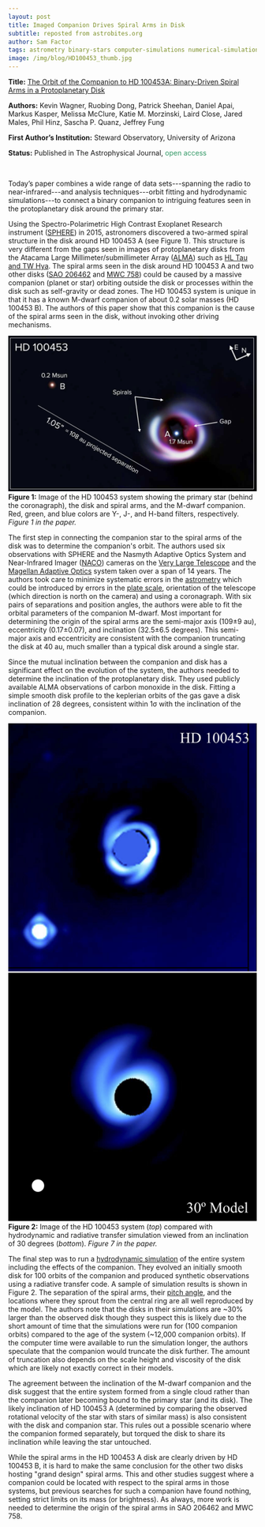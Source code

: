 ```yaml
---
layout: post
title: Imaged Companion Drives Spiral Arms in Disk
subtitle: reposted from astrobites.org
author: Sam Factor
tags: astrometry binary-stars computer-simulations numerical-simulations observations planet-formation protoplanetary-disks radio-astronomy simulations star-formation
image: /img/blog/HD100453_thumb.jpg
---
```


<strong>Title:</strong> <a href="https://arxiv.org/abs/1801.03900">The Orbit of the Companion to HD 100453A: Binary-Driven Spiral Arms in a Protoplanetary Disk</a>

<strong>Authors:</strong> Kevin Wagner, Ruobing Dong, Patrick Sheehan, Daniel Apai, Markus Kasper, Melissa McClure, Katie M. Morzinski, Laird Close, Jared Males, Phil Hinz, Sascha P. Quanz, Jeffrey Fung

<strong>First Author’s Institution:</strong> Steward Observatory, University of Arizona

<strong>Status:</strong> Published in The Astrophysical Journal, <span style="font-weight: 400; color: #339966;">open access</span>

&nbsp;

Today’s paper combines a wide range of data sets---spanning the radio to near-infrared---and analysis techniques---orbit fitting and hydrodynamic simulations---to connect a binary companion to intriguing features seen in the protoplanetary disk around the primary star.

Using the Spectro-Polarimetric High Contrast Exoplanet Research instrument (<a href="https://www.eso.org/sci/facilities/paranal/instruments/sphere.html">SPHERE</a>) in 2015, astronomers discovered a two-armed spiral structure in the disk around HD 100453 A (see Figure 1). This structure is very different from the gaps seen in images of protoplanetary disks from the Atacama Large Millimeter/submillimeter Array (<a href="http://www.almaobservatory.org/en/home/">ALMA</a>) such as <a href="https://astrobites.org/2016/06/26/new-rings-detected-for-old-protoplanetary-disk/">HL Tau and TW Hya</a>. The spiral arms seen in the disk around HD 100453 A and two other disks (<a href="https://science.nasa.gov/science-news/science-at-nasa/2011/31oct_spiralarms">SAO 206462</a> and <a href="http://www.sci-news.com/astronomy/science-spirals-arms-young-stars-giant-planets-03397.html">MWC 758</a>) could be caused by a massive companion (planet or star) orbiting outside the disk or processes within the disk such as self-gravity or dead zones. The HD 100453 system is unique in that it has a known M-dwarf companion of about 0.2 solar masses (HD 100453 B). The authors of this paper show that this companion is the cause of the spiral arms seen in the disk, without invoking other driving mechanisms.

<div class="image">
<img src="/img/blog/HD100453.jpg" alt="Image of HD100453">
<div class="caption"><strong>Figure 1:</strong> Image of the HD 100453 system showing the primary star (behind the coronagraph), the disk and spiral arms, and the M-dwarf companion. Red, green, and blue colors are Y-, J-, and H-band filters, respectively. <em>Figure 1 in the paper.</em></div>
</div>

The first step in connecting the companion star to the spiral arms of the disk was to determine the companion's orbit. The authors used six observations with SPHERE and the Nasmyth Adaptive Optics System and Near-Infrared Imager (<a href="https://www.eso.org/sci/facilities/paranal/instruments/naco.html">NACO</a>) cameras on the <a href="http://www.eso.org/public/usa/teles-instr/paranal-observatory/vlt/">Very Large Telescope</a> and the <a href="https://en.wikipedia.org/wiki/Magellan_Telescopes#MagAO_Adaptive_Optics_System">Magellan Adaptive Optics</a> system taken over a span of 14 years. The authors took care to minimize systematic errors in the <a href="https://en.wikipedia.org/wiki/Astrometry">astrometry</a> which could be introduced by errors in the <a href="http://mingus.as.arizona.edu/~bjw/spectrographs/node3.html">plate scale</a>, orientation of the telescope (which direction is north on the camera) and using a coronagraph. With six pairs of separations and position angles, the authors were able to fit the orbital parameters of the companion M-dwarf. Most important for determining the origin of the spiral arms are the semi-major axis (109±9 au), eccentricity (0.17±0.07), and inclination (32.5±6.5 degrees). This semi-major axis and eccentricity are consistent with the companion truncating the disk at 40 au, much smaller than a typical disk around a single star.

Since the mutual inclination between the companion and disk has a significant effect on the evolution of the system, the authors needed to determine the inclination of the protoplanetary disk. They used publicly available ALMA observations of carbon monoxide in the disk. Fitting a simple smooth disk profile to the keplerian orbits of the gas gave a disk inclination of 28 degrees, consistent within 1σ with the inclination of the companion.

<div class="image">
<img src="/img/blog/HD100453_models.jpg" alt="Model comparison of HD100453">
<div class="caption"><strong>Figure 2:</strong> Image of the HD 100453 system (<em>top</em>) compared with hydrodynamic and radiative transfer simulation viewed from an inclination of 30 degrees (<em>bottom</em>). <em>Figure 7 in the paper.</em></div>
</div>

The final step was to run a <a href="https://astrobites.org/2014/12/03/orderly-disorder-simulations-of-planet-disk-dynamics-with-arepo/">hydrodynamic simulation</a> of the entire system including the effects of the companion. They evolved an initially smooth disk for 100 orbits of the companion and produced synthetic observations using a radiative transfer code. A sample of simulation results is shown in Figure 2. The separation of the spiral arms, their <a href="https://ned.ipac.caltech.edu/level5/STRUCTURE/spst.html">pitch angle</a>, and the locations where they sprout from the central ring are all well reproduced by the model. The authors note that the disks in their simulations are ~30% larger than the observed disk though they suspect this is likely due to the short amount of time that the simulations were run for (100 companion orbits) compared to the age of the system (~12,000 companion orbits). If the computer time were available to run the simulation longer, the authors speculate that the companion would truncate the disk further. The amount of truncation also depends on the scale height and viscosity of the disk which are likely not exactly correct in their models.

The agreement between the inclination of the M-dwarf companion and the disk suggest that the entire system formed from a single cloud rather than the companion later becoming bound to the primary star (and its disk). The likely inclination of HD 100453 A (determined by comparing the observed rotational velocity of the star with stars of similar mass) is also consistent with the disk and companion star. This rules out a possible scenario where the companion formed separately, but torqued the disk to share its inclination while leaving the star untouched.

While the spiral arms in the HD 100453 A disk are clearly driven by HD 100453 B, it is hard to make the same conclusion for the other two disks hosting "grand design" spiral arms. This and other studies suggest where a companion could be located with respect to the spiral arms in those systems, but previous searches for such a companion have found nothing, setting strict limits on its mass (or brightness). As always, more work is needed to determine the origin of the spiral arms in SAO 206462 and MWC 758.
